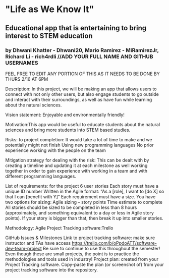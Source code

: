 # "Life as We Know It"
## Educational app that is entertaining to bring interest to STEM education
### by Dhwani Khatter - Dhwani20, Mario Ramirez - MiRamirezJr, Richard Li - rich4rdli //ADD YOUR FULL NAME AND GITHUB USERNAMES

FEEL FREE TO EDIT ANY PORTION OF THIS AS IT NEEDS TO BE DONE BY THURS 2/16 AT 6PM

Description: In this project, we will be making an app that allows users to connect with not only other users, but also engage students to go outside and interact with their surroundings, as well as have fun while learning about the natural sciences. 

Vision statement: Enjoyable and environmentally friendly! 

Motivation:This app would be useful to educate students about the natural sciences and bring more students into STEM based studies.

Risks: to project completion:
It would take a lot of time to make and we potentially might not finish
Using new programming languages
No prior experience working with the people on the team

Mitigation strategy for dealing with the risk: This can be dealt with by creating a timeline and updating it at each milestone as well working together in order to gain experience with working in a team and with different programming languages. 


List of requirements: for the project
6 user stories
Each story must have a unique ID number
Written in the Agile format: “As a [role], I want to [do X] so that I can [benefit with Y]”
Each requirement must have a size. You have two options for sizing:
Agile sizing – story points
Time estimate to complete
All stories should be sized to be completed in less than 8 hours (approximately, and something equivalent to a day or less in Agile story points). If your story is bigger than that, then break it up into smaller stories.

Methodology: Agile 
Project Tracking software:Trello 

GitHub Issues & Milestones
Link to project tracking software: make sure instructor and TAs have access https://trello.com/b/oPpdoATT/software-dev-team-project
Be sure to continue to use this throughout the semester! Even though these are small projects, the point is to practice the methodologies and tools used in industry!
Project plan: created from your Project Tracking software. Copy-paste the plan (or screenshot of) from your project tracking software into the repository.

